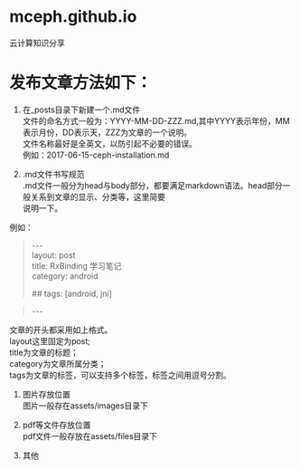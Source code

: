 # mceph.github.io

云计算知识分享

# 发布文章方法如下：

1. 在\_posts目录下新建一个.md文件  
    文件的命名方式一般为：YYYY-MM-DD-ZZZ.md,其中YYYY表示年份，MM表示月份，DD表示天，ZZZ为文章的一个说明。  
    文件名称最好是全英文，以防引起不必要的错误。  
    例如：2017-06-15-ceph-installation.md

2. .md文件书写规范  
    .md文件一般分为head与body部分，都要满足markdown语法。head部分一般关系到文章的显示、分类等，这里简要  
   说明一下。

例如：

> \---<br>
> layout: post  
> title: RxBinding 学习笔记  
> category: android
>
> \## tags: \[android, jni\]<br>

> \---

文章的开头都采用如上格式。  
layout这里固定为post;   
title为文章的标题；   
category为文章所属分类；  
tags为文章的标签，可以支持多个标签，标签之间用逗号分割。

1. 图片存放位置  
   图片一般存在assets/images目录下

2. pdf等文件存放位置  
   pdf文件一般存放在assets/files目录下

3. 其他



